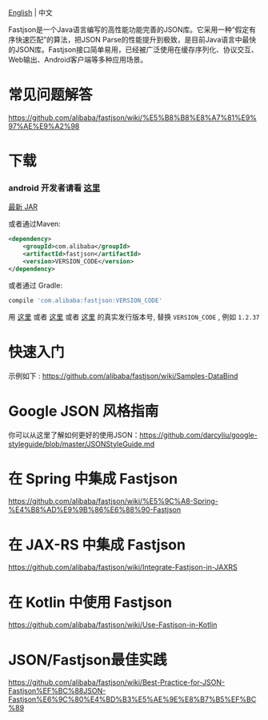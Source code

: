 [English](https://github.com/alibaba/fastjson/wiki) | 中文

Fastjson是一个Java语言编写的高性能功能完善的JSON库。它采用一种“假定有序快速匹配”的算法，把JSON Parse的性能提升到极致，是目前Java语言中最快的JSON库。Fastjson接口简单易用，已经被广泛使用在缓存序列化、协议交互、Web输出、Android客户端等多种应用场景。

# 常见问题解答
https://github.com/alibaba/fastjson/wiki/%E5%B8%B8%E8%A7%81%E9%97%AE%E9%A2%98

# 下载
### android 开发者请看 [这里][0]

[最新 JAR][1] 

或者通过Maven:
```xml
<dependency>
    <groupId>com.alibaba</groupId>
    <artifactId>fastjson</artifactId>
    <version>VERSION_CODE</version>
</dependency>
```

或者通过 Gradle:
```groovy
compile 'com.alibaba:fastjson:VERSION_CODE'
```

用 [这里][2] 或者 [这里][3] 或者 [这里][4] 的真实发行版本号, 替换 `VERSION_CODE` , 例如 `1.2.37`

[0]: https://github.com/alibaba/fastjson/wiki/Android%E7%89%88%E6%9C%AC
[1]: https://search.maven.org/remote_content?g=com.alibaba&a=fastjson&v=LATEST
[2]: http://search.maven.org/#search%7Cgav%7C1%7Cg%3A%22com.alibaba%22%20AND%20a%3A%22fastjson%22
[3]: http://repo1.maven.org/maven2/com/alibaba/fastjson/
[4]: https://bintray.com/bintray/jcenter/com.alibaba%3Afastjson#files

# 快速入门
示例如下 : https://github.com/alibaba/fastjson/wiki/Samples-DataBind

# Google JSON 风格指南
你可以从这里了解如何更好的使用JSON：https://github.com/darcyliu/google-styleguide/blob/master/JSONStyleGuide.md

# 在 Spring 中集成 Fastjson
https://github.com/alibaba/fastjson/wiki/%E5%9C%A8-Spring-%E4%B8%AD%E9%9B%86%E6%88%90-Fastjson

# 在 JAX-RS 中集成 Fastjson
https://github.com/alibaba/fastjson/wiki/Integrate-Fastjson-in-JAXRS

# 在 Kotlin 中使用 Fastjson
https://github.com/alibaba/fastjson/wiki/Use-Fastjson-in-Kotlin

# JSON/Fastjson最佳实践
https://github.com/alibaba/fastjson/wiki/Best-Practice-for-JSON-Fastjson%EF%BC%88JSON-Fastjson%E6%9C%80%E4%BD%B3%E5%AE%9E%E8%B7%B5%EF%BC%89